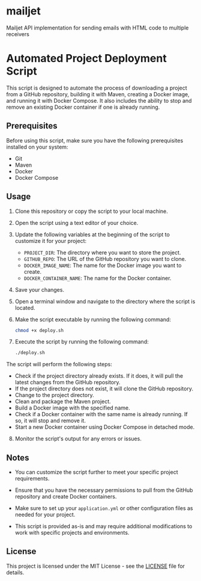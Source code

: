 # mailjet
Mailjet API implementation for sending emails with HTML code to multiple receivers

# Automated Project Deployment Script

This script is designed to automate the process of downloading a project from a GitHub repository, building it with Maven, creating a Docker image, and running it with Docker Compose. It also includes the ability to stop and remove an existing Docker container if one is already running.

## Prerequisites

Before using this script, make sure you have the following prerequisites installed on your system:

- Git
- Maven
- Docker
- Docker Compose

## Usage

1. Clone this repository or copy the script to your local machine.

2. Open the script using a text editor of your choice.

3. Update the following variables at the beginning of the script to customize it for your project:

   - `PROJECT_DIR`: The directory where you want to store the project.
   - `GITHUB_REPO`: The URL of the GitHub repository you want to clone.
   - `DOCKER_IMAGE_NAME`: The name for the Docker image you want to create.
   - `DOCKER_CONTAINER_NAME`: The name for the Docker container.
   
4. Save your changes.

5. Open a terminal window and navigate to the directory where the script is located.

6. Make the script executable by running the following command:
   ```bash
   chmod +x deploy.sh
   ```
7. Execute the script by running the following command:
   ```bash
   ./deploy.sh
   ```
   
The script will perform the following steps:

- Check if the project directory already exists. If it does, it will pull the latest changes from the GitHub repository.
- If the project directory does not exist, it will clone the GitHub repository.
- Change to the project directory.
- Clean and package the Maven project.
- Build a Docker image with the specified name.
- Check if a Docker container with the same name is already running. If so, it will stop and remove it.
- Start a new Docker container using Docker Compose in detached mode.

8. Monitor the script's output for any errors or issues.

## Notes

- You can customize the script further to meet your specific project requirements.

- Ensure that you have the necessary permissions to pull from the GitHub repository and create Docker containers.

- Make sure to set up your `application.yml` or other configuration files as needed for your project.

- This script is provided as-is and may require additional modifications to work with specific projects and environments.

## License

This project is licensed under the MIT License - see the [LICENSE](LICENSE) file for details.


